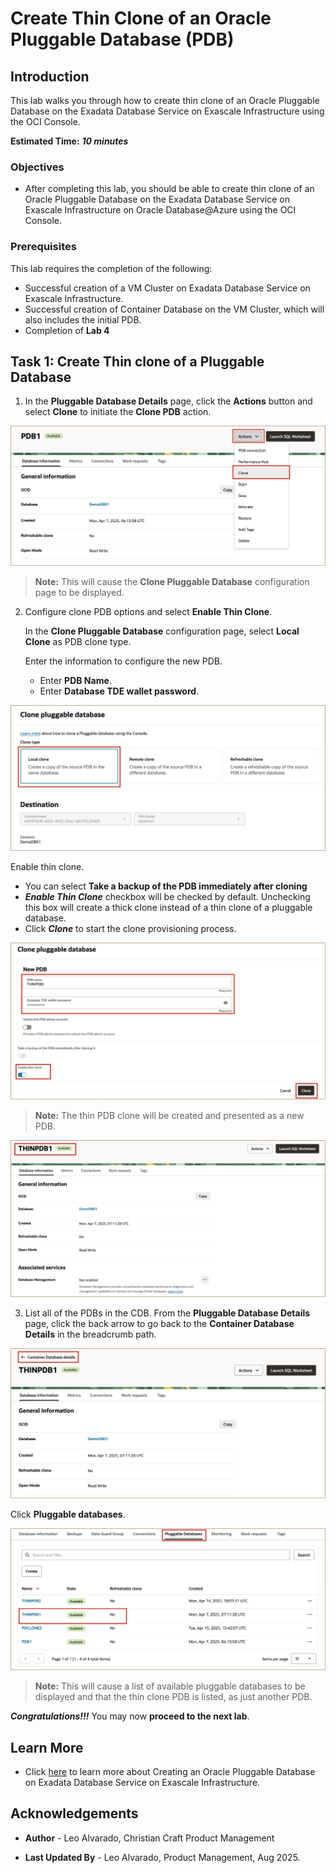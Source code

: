 # Create Thin Clone of an Oracle Pluggable Database (PDB) 

## Introduction

This lab walks you through how to create thin clone of an Oracle Pluggable Database on the Exadata Database Service on Exascale Infrastructure using the OCI Console.
 

**Estimated Time:** ***10 minutes***

### **Objectives**

-   After completing this lab, you should be able to create thin clone of an Oracle Pluggable Database on the Exadata Database Service on Exascale Infrastructure on Oracle Database@Azure using the OCI Console. 


### **Prerequisites**

This lab requires the completion of the following:

* Successful creation of a VM Cluster on Exadata Database Service on Exascale Infrastructure.
* Successful creation of Container Database on the VM Cluster, which will also includes the initial PDB.
* Completion of **Lab 4**

## Task 1: Create Thin clone of a Pluggable Database


1. In the **Pluggable Database Details** page, click the **Actions** button and select **Clone** to initiate the **Clone PDB** action.

![Initiate Clone Pluggable Database Action](./images/click-clone-pdb.png "Initiate Clone Pluggable Database Action")

   > **Note:** This will cause the **Clone Pluggable Database** configuration page to be displayed.

2. Configure clone PDB options and select **Enable Thin Clone**.

   In the **Clone Pluggable Database** configuration page, select **Local Clone** as PDB clone type.

   Enter the information to configure the new PDB.

   * Enter **PDB Name**.
   * Enter **Database TDE wallet password**.

![Initiate Clone Pluggable Database Action](./images/clone-pdb-local.png "Initiate Clone Pluggable Database Action")

   Enable thin clone.
   * You can select **Take a backup of the PDB immediately after cloning**
   * ***Enable Thin Clone*** checkbox will be checked by default. Unchecking this box will create a thick clone instead of a thin clone of a pluggable database.
   * Click ***Clone*** to start the clone provisioning process.

![Configure Clone options and check box to Enable Thin Clone](./images/enable-thin-clone.png "Configure Clone options and check box to Enable Thin Clone")

   > **Note:** The thin PDB clone will be created and presented as a new PDB.
   
![New Thin Clone PDB Details page](./images/thin-clone-available.png " ")

3. List all of the PDBs in the CDB. From the **Pluggable Database Details** page, click the back arrow to go back to the **Container Database Details** in the breadcrumb path.

![New Thin Clone PDB Details page](./images/cdb-details-path.png " ")

   Click **Pluggable databases**.

![New Thin Clone PDB Details page](./images/list-of-pdb.png " ")

   > **Note:** This will cause a list of available pluggable databases to be displayed and that the thin clone PDB is listed, as just another PDB.
    
    
***Congratulations!!!*** You may now **proceed to the next lab**. 


## Learn More

* Click [here](https://docs.public.oneportal.content.oci.oraclecloud.com/en-us/iaas/exadata/doc/ecc-create-first-db.html) to learn more about Creating an Oracle Pluggable Database on Exadata Database Service on Exascale Infrastructure.


## Acknowledgements

* **Author** - Leo Alvarado, Christian Craft  Product Management

* **Last Updated By** - Leo Alvarado, Product Management, Aug 2025.
